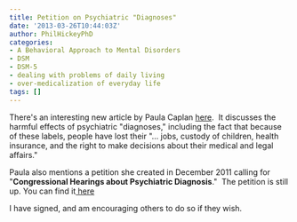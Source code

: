 ```yaml
---
title: Petition on Psychiatric "Diagnoses"
date: '2013-03-26T10:44:03Z'
author: PhilHickeyPhD
categories:
- A Behavioral Approach to Mental Disorders
- DSM
- DSM-5
- dealing with problems of daily living
- over-medicalization of everyday life
tags: []
---
```


There's an interesting new article by Paula Caplan <a href="http://www.psychologytoday.com/blog/science-isnt-golden/201303/comedy-history-and-the-future-mental-disorder-labels">here</a>.  It discusses the harmful effects of psychiatric "diagnoses," including the fact that because of these labels, people have lost their "… jobs, custody of children, health insurance, and the right to make decisions about their medical and legal affairs."

Paula also mentions a petition she created in December 2011 calling for "<strong>Congressional Hearings about Psychiatric Diagnosis</strong>."  The petition is still up. You can find it<a href="http://www.change.org/petitions/everyone-who-cares-about-the-harm-done-by-psychiatric-diagnosis-endorse-the-call-for-congressional-hearings-about-psychiatric-diagnosis"> here</a>

I have signed, and am encouraging others to do so if they wish.

&nbsp;